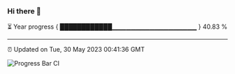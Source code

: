 ### Hi there 👋

⏳ Year progress { ████████████▁▁▁▁▁▁▁▁▁▁▁▁▁▁▁▁▁▁ } 40.83 %

---

⏰ Updated on Tue, 30 May 2023 00:41:36 GMT

![Progress Bar CI](https://github.com/Shyam-Makwana/GitHub-Actions-Demo/workflows/Progress%20Bar%20CI/badge.svg)
